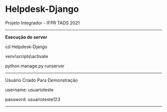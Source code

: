 # Helpdesk-Django
Projeto Integrador -  IFPR TADS 2021




---------------------------------------------------------------------------------------------------------------------------
**Execução do server**

cd Helpdesk-Django

venv\scripts\activate

python manage.py runserver

----------------------------------------------------------------------------------------------------------------------------

Usuário Criado Para Demonstração

username: usuarioteste

password: usuarioteste123

-----------------------------------------------------------------------------------------------------------------------------
